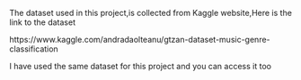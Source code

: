 <p> The dataset used in this project,is collected from Kaggle website,Here is the link to the dataset </p>
https://www.kaggle.com/andradaolteanu/gtzan-dataset-music-genre-classification
<p> I have used the same dataset for this project and you can access it too </p>
